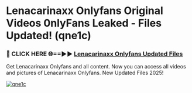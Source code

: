 # Lenacarinaxx Onlyfans Original Videos 0nlyFans Leaked - Files Updated! (qne1c)

<h3>🔴 CLICK HERE 🌐==►► <a href="https://tinyurl.com/2m67pmp6" rel="nofollow">Lenacarinaxx Onlyfans Updated Files</a></h3>

Get Lenacarinaxx Onlyfans and all content. Now you can access all videos and pictures of Lenacarinaxx Onlyfans. New Updated Files 2025!

[![qne1c](https://i.imgur.com/H4QAA4z.gif)](https://tinyurl.com/2m67pmp6)